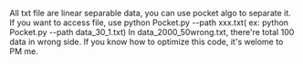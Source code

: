 All txt file are linear separable data, you can use pocket algo to separate it. If you want to access file, use 
python Pocket.py --path xxx.txt( ex: python Pocket.py --path data_30_1.txt) In data_2000_50wrong.txt, there're total 100
data in wrong side. If you know how to optimize this code, it's welome to PM me.
